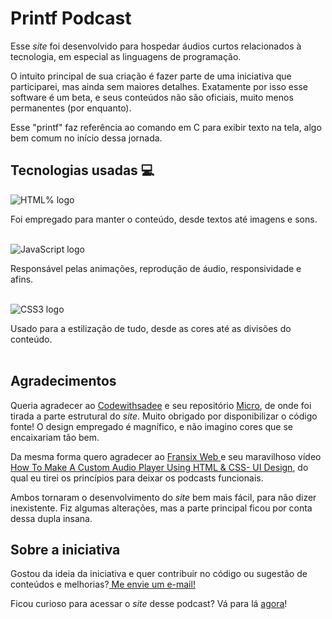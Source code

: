 # Printf Podcast

Esse <i>site</i> foi desenvolvido para hospedar áudios curtos relacionados à tecnologia, em especial as linguagens de programação. 

O intuito principal de sua criação é fazer parte de uma iniciativa que participarei, mas ainda sem maiores detalhes. Exatamente por isso esse software é um beta, e seus conteúdos não são oficiais, muito menos permanentes (por enquanto).

Esse "printf" faz referência ao comando em C para exibir texto na tela, algo bem comum no início dessa jornada.

## Tecnologias usadas &#128187;
![HTML% logo](https://img.shields.io/badge/html5-gray?&style=for-the-badge&logo=html5&logoColor=orange) 

Foi empregado para manter o conteúdo, desde textos até imagens e sons. <br><br>

![JavaScript logo](https://img.shields.io/badge/javascript-gray?&style=for-the-badge&logo=javascript&logoColor=yellow) 

Responsável pelas animações, reprodução de áudio, responsividade e afins. <br><br>

![CSS3 logo](https://img.shields.io/badge/css3-gray?&style=for-the-badge&logo=css3&logoColor=blue) 

Usado para a estilização de tudo, desde as cores até as divisões do conteúdo. <br><br>

## Agradecimentos 
Queria agradecer ao <a href="https://github.com/codewithsadee">Codewithsadee</a> e seu repositório <a href="https://github.com/codewithsadee/micro">Micro</a>, de onde foi tirada a parte estrutural do <i>site</i>. Muito obrigado por disponibilizar o código fonte! O design empregado é magnífico, e não imagino cores que se encaixariam tão bem.

Da mesma forma quero agradecer ao <a href="https://github.com/JoshFransix">Fransix Web </a> e seu maravilhoso vídeo <a href="https://www.youtube.com/watch?v=rC1xelPf6GU&t=25s">How To Make A Custom Audio Player Using HTML & CSS- UI Design</a>, do qual eu tirei os princípios para deixar os podcasts funcionais.

Ambos tornaram o desenvolvimento do <i><i>site</i></i> bem mais fácil, para não dizer inexistente. Fiz algumas alterações, mas a parte principal ficou por conta dessa dupla insana.

## Sobre a iniciativa

Gostou da ideia da iniciativa e quer contribuir no código ou sugestão de conteúdos e melhorias?<a href='mailto:danielsena20@hotmail.com?subject=ideias para o SitePodcast'> Me envie um e-mail! </a>

Ficou curioso para acessar o <i>site</i> desse podcast? Vá para lá <a href="https://danielrsena.github.io/SitePodcast">agora</a>!

